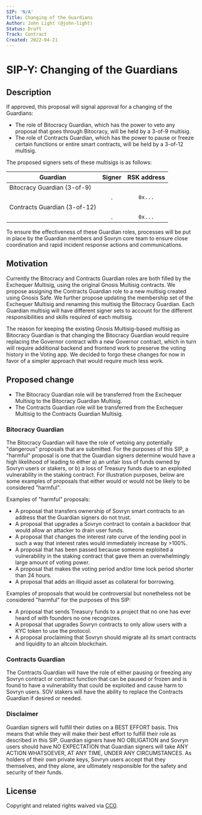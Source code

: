 ```yaml
---
SIP: 'N/A'
Title: Changing of the Guardians
Author: John Light (@john-light)
Status: Draft
Track: Contract
Created: 2022-04-21
---
```


# SIP-Y: Changing of the Guardians

## Description  

If approved, this proposal will signal approval for a changing of the Guardians:
- The role of Bitocracy Guardian, which has the power to veto any proposal that goes through Bitocracy, will be held by a 3-of-9 multisig.
- The role of Contracts Guardian, which has the power to pause or freeze certain functions or entire smart contracts, will be held by a 3-of-12 multisig.

The proposed signers sets of these multisigs is as follows:

|	Guardian          	         | Signer   	                 | RSK address  |
| ---------------------------- |:---------------------------:|:------------:|
| Bitocracy Guardian (3-of-9)  |                             |              |
|                              | .                           | `0x...`      |
| Contracts Guardian (3-of-12) |                             |	            |
|                              | .                           | `0x...`      |

To ensure the effectiveness of these Guardian roles, processes will be put in place by the Guardian members and Sovryn core team to ensure close coordination and rapid incident response actions and communications.

## Motivation

Currently the Bitocracy and Contracts Guardian roles are both filled by the Exchequer Multisig, using the original Gnosis Multisig contracts. We propose assigning the Contracts Guardian role to a new multisig created using Gnosis Safe. We further propose updating the membership set of the Exchequer Multisig and renaming this multisig the Bitocracy Guardian. Each Guardian multisig will have different signer sets to account for the different responsibilities and skills required of each multisig.

The reason for keeping the existing Gnosis Multisig-based multisig as Bitocracy Guardian is that changing the Bitocracy Guardian would require replacing the Governor contract with a new Governor contract, which in turn will require additional backend and frontend work to preserve the voting history in the Voting app. We decided to forgo these changes for now in favor of a simpler approach that would require much less work.

## Proposed change

- The Bitocracy Guardian role will be transferred from the Exchequer Multisig to the Bitocracy Guardian Multisig.
- The Contracts Guardian role will be transferred from the Exchequer Multisig to the Contracts Guardian Multisig.

### Bitocracy Guardian
The Bitocracy Guardian will have the role of vetoing any potentially "dangerous" proposals that are submitted. For the purposes of this SIP, a "harmful" proposal is one that the Guardian signers determine would have a high likelihood of leading to either a) an unfair loss of funds owned by Sovryn users or stakers, or b) a loss of Treasury funds due to an exploited vulnerability in the staking contract. For illustration purposes, below are some examples of proposals that either would or would not be likely to be considered "harmful".

Examples of "harmful" proposals:
- A proposal that transfers ownership of Sovryn smart contracts to an address that the Guardian signers do not trust.
- A proposal that upgrades a Sovryn contract to contain a backdoor that would allow an attacker to drain user funds.
- A proposal that changes the interest rate curve of the lending pool in such a way that interest rates would immediately increase by >100%.
- A proposal that has been passed because someone exploited a vulnerability in the staking contract that gave them an overwhelmingly large amount of voting power.
- A proposal that makes the voting period and/or time lock period shorter than 24 hours.
- A proposal that adds an illiquid asset as collateral for borrowing.

Examples of proposals that would be controversial but nonetheless not be considered "harmful" for the purposes of this SIP:
- A proposal that sends Treasury funds to a project that no one has ever heard of with founders no one recognizes.
- A proposal that upgrades Sovryn contracts to only allow users with a KYC token to use the protocol.
- A proposal proclaiming that Sovryn should migrate all its smart contracts and liquidity to an altcoin blockchain. 

### Contracts Guardian
The Contracts Guardian will have the role of either pausing or freezing any Sovryn contract or contract function that can be paused or frozen and is found to have a vulnerability that could be exploited and cause harm to Sovryn users. SOV stakers will have the ability to replace the Contracts Guardian if desired or needed.

### Disclaimer

Guardian signers will fulfill their duties on a BEST EFFORT basis. This means that while they will make their best effort to fulfill their role as described in this SIP, Guardian signers have NO OBLIGATION and Sovryn users should have NO EXPECTATION that Guardian signers will take ANY ACTION WHATSOEVER, AT ANY TIME, UNDER ANY CIRCUMSTANCES. As holders of their own private keys, Sovryn users accept that they themselves, and they alone, are ultimately responsible for the safety and security of their funds.

## License
Copyright and related rights waived via [CC0](https://creativecommons.org/publicdomain/zero/1.0/).
